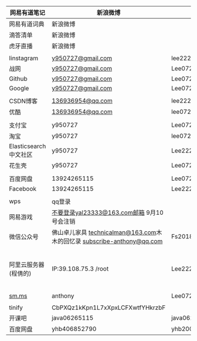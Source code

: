 | 网易有道笔记            | 新浪微博                                                     |                          |                            |
| ----------------------- | ------------------------------------------------------------ | ------------------------ | -------------------------- |
| 网易有道词典            | 新浪微博                                                     |                          |                            |
| 滴答清单                | 新浪微博                                                     |                          |                            |
| 虎牙直播                | 新浪微博                                                     |                          |                            |
|                         |                                                              |                          |                            |
| Iinstagram              | y950727@gmail.com                                            | lee22259669              |                            |
| 战网                    | y950727@gmail.com                                            | Lee07224820522           |                            |
| Github                  | y950727@gmail.com                                            | Lee07224820522           |                            |
| Google                  | y950727@gmail.com                                            | Lee07224820522           |                            |
|                         |                                                              |                          |                            |
| CSDN博客                | 136936954@qq.com                                             | lee22259669              |                            |
| 优酷                    | 136936954@qq.com                                             | lee07224820522           |                            |
|                         |                                                              |                          |                            |
| 支付宝                  | y950727                                                      | Lee07224820522           |                            |
| 淘宝                    | y950727                                                      | lee07224820522.          |                            |
| Elasticsearch中文社区   | y950727                                                      | Lee22259669              |                            |
| 花生壳                  | y950727                                                      | Lee07224820522           |                            |
|                         |                                                              |                          |                            |
| 百度网盘                | 13924265115                                                  | Lee07224820522           |                            |
| Facebook                | 13924265115                                                  | Lee22259669              |                            |
|                         |                                                              |                          |                            |
| wps                     | qq登录                                                       |                          |                            |
| 网易游戏                | 不要登录yal23333@163.com邮箱   9月10号会注销                 |                          |                            |
| 微信公众号              | 佛山卓儿家具 [technicalman@163.com](mailto:technicalman@163.com)木木的回忆录 subscribe-anthony@qq.com | Fs20180418Lee07224820522 |                            |
| 阿里云服务器(程倩的)    | IP:39.108.75.3           /root                               | Lee22259669              | 后台远程连接的密码是222596 |
| [sm.ms](https://sm.ms/) | anthony                                                      | Lee07224820522           |                            |
|                         |                                                              |                          |                            |
| tinify                  | CbPXQz1kKpn1L7xXpxLCFXwtfYHkrzbF                             |                          |                            |
| 开课吧                  | java06265115                                                 | java06265115             |                            |
| 百度网盘                | yhb406852790                                                 | yhb200612                |                            |